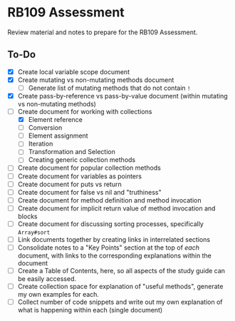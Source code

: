 # RB109 Assessment

Review material and notes to prepare for the RB109 Assessment.

## To-Do

- [x] Create local variable scope document
- [x] Create mutating vs non-mutating methods document
  - [ ] Generate list of mutating methods that do not contain `!`
- [x] Create pass-by-reference vs pass-by-value document (within mutating vs non-mutating methods)
- [ ] Create document for working with collections
  - [x] Element reference
  - [ ] Conversion
  - [ ] Element assignment
  - [ ] Iteration
  - [ ] Transformation and Selection
  - [ ] Creating generic collection methods
- [ ] Create document for popular collection methods
- [ ] Create document for variables as pointers
- [ ] Create document for puts vs return
- [ ] Create document for false vs nil and "truthiness"
- [ ] Create document for method definition and method invocation
- [ ] Create document for implicit return value of method invocation and blocks
- [ ] Create document for discussing sorting processes, specifically `Array#sort`
- [ ] Link documents together by creating links in interrelated sections
- [ ] Consolidate notes to a "Key Points" section at the top of _each_ document, with links to the corresponding explanations within the document
- [ ] Create a Table of Contents, here, so all aspects of the study guide can be easily accessed.
- [ ] Create collection space for explanation of "useful methods", generate my own examples for each.
- [ ] Collect number of code snippets and write out my own explanation of what is happening within each (single document)
